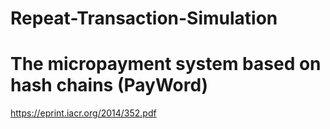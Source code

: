 # Repeat-Transaction-Simulation
# The micropayment system based on hash chains (PayWord)
https://eprint.iacr.org/2014/352.pdf
